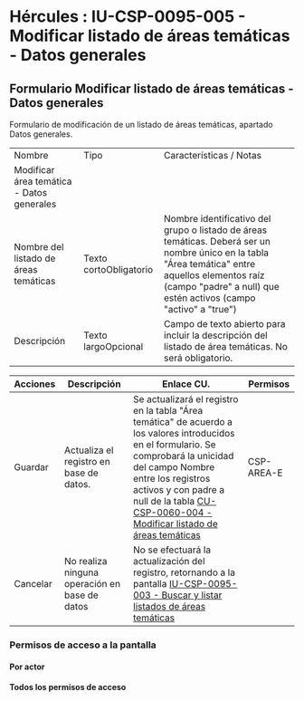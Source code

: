 # Hércules : IU\-CSP\-0095\-005 \- Modificar listado de áreas temáticas \- Datos generales



## Formulario Modificar listado de áreas temáticas \- Datos generales

Formulario de modificación de un listado de áreas temáticas, apartado Datos generales.



|  | | |
| --- | --- | --- |
| Nombre | Tipo | Características / Notas |
| Modificar área temática \- Datos generales | | |
| Nombre del listado de áreas temáticas | Texto cortoObligatorio | Nombre identificativo del grupo o listado de áreas temáticas. Deberá ser un nombre único en la tabla "Área temática" entre aquellos elementos raíz (campo "padre" a null) que estén activos (campo "activo" a "true") |
| Descripción | Texto largoOpcional | Campo de texto abierto para incluir la descripción del listado de área temáticas. No será obligatorio. |



| Acciones | Descripción | Enlace CU. | Permisos |
| --- | --- | --- | --- |
| Guardar | Actualiza el registro en base de datos. | Se actualizará el registro en la tabla "Área temática" de acuerdo a los valores introducidos en el formulario. Se comprobará la unicidad del campo Nombre entre los registros activos y con padre a null de la tabla [CU\-CSP\-0060\-004 \- Modificar listado de áreas temáticas](/hercules/sgi-sistema-de-gestion-de-investigacion/requisitos-y-analisis-funcional/analisis-funcional-sgi-hercules/csp-modulo-de-convocatorias-ayudas-solicitudes-proyectos-y-contratos-y-grupos-de-investigacion/csp-casos-de-uso/cu-csp-0060-gestion-de-areas-tematicas/cu-csp-0060-004-modificar-listado-de-areas-tematicas.md "/hercules/sgi-sistema-de-gestion-de-investigacion/requisitos-y-analisis-funcional/analisis-funcional-sgi-hercules/csp-modulo-de-convocatorias-ayudas-solicitudes-proyectos-y-contratos-y-grupos-de-investigacion/csp-casos-de-uso/cu-csp-0060-gestion-de-areas-tematicas/cu-csp-0060-004-modificar-listado-de-areas-tematicas.md") | CSP\-AREA\-E |
| Cancelar | No realiza ninguna operación en base de datos | No se efectuará la actualización del registro, retornando a la pantalla [IU\-CSP\-0095\-003 \- Buscar y listar listados de áreas temáticas](/hercules/sgi-sistema-de-gestion-de-investigacion/requisitos-y-analisis-funcional/analisis-funcional-sgi-hercules/csp-modulo-de-convocatorias-ayudas-solicitudes-proyectos-y-contratos-y-grupos-de-investigacion/csp-interfaz-de-usuario/iu-csp-0095-gestion-de-areas-tematicas/iu-csp-0095-003-buscar-y-listar-listados-de-areas-tematicas.md "/hercules/sgi-sistema-de-gestion-de-investigacion/requisitos-y-analisis-funcional/analisis-funcional-sgi-hercules/csp-modulo-de-convocatorias-ayudas-solicitudes-proyectos-y-contratos-y-grupos-de-investigacion/csp-interfaz-de-usuario/iu-csp-0095-gestion-de-areas-tematicas/iu-csp-0095-003-buscar-y-listar-listados-de-areas-tematicas.md") |  |

  


### Permisos de acceso a la pantalla

#### Por actor

#### Todos los permisos de acceso




